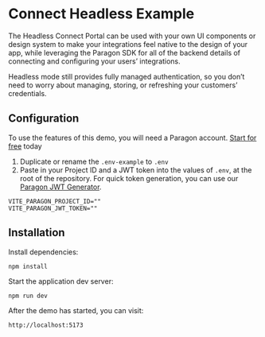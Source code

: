 # Connect Headless Example

The Headless Connect Portal can be used with your own UI components or design system to make your integrations feel native to the design of your app, while leveraging the Paragon SDK for all of the backend details of connecting and configuring your users’ integrations.

Headless mode still provides fully managed authentication, so you don’t need to worry about managing, storing, or refreshing your customers’ credentials.


## Configuration

To use the features of this demo, you will need a Paragon account. [Start for free](https://dashboard.useparagon.com/signup) today

1. Duplicate or rename the `.env-example` to `.env`
2. Paste in your Project ID and a JWT token into the values of `.env`, at the root of the repository. For quick token generation, you can use our [Paragon JWT Generator](https://jwt.useparagon.com/).

```
VITE_PARAGON_PROJECT_ID=""
VITE_PARAGON_JWT_TOKEN=""
```

## Installation

Install dependencies:

```
npm install
```

Start the application dev server:

```
npm run dev
```

After the demo has started, you can visit:

```
http://localhost:5173
```
